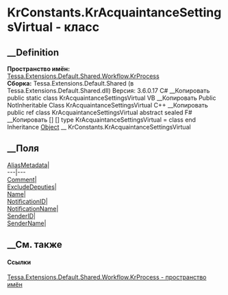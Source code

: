 # KrConstants.KrAcquaintanceSettingsVirtual - класс
##  __Definition
 **Пространство имён:**
[Tessa.Extensions.Default.Shared.Workflow.KrProcess](N_Tessa_Extensions_Default_Shared_Workflow_KrProcess.htm)  
 **Сборка:** Tessa.Extensions.Default.Shared (в
Tessa.Extensions.Default.Shared.dll) Версия: 3.6.0.17
C# __Копировать
     public static class KrAcquaintanceSettingsVirtual
VB __Копировать
     Public NotInheritable Class KrAcquaintanceSettingsVirtual
C++ __Копировать
     public ref class KrAcquaintanceSettingsVirtual abstract sealed
F# __Копировать
     [<AbstractClassAttribute>]
    [<SealedAttribute>]
    type KrAcquaintanceSettingsVirtual = class end
Inheritance
    [Object](https://learn.microsoft.com/dotnet/api/system.object) __ KrConstants.KrAcquaintanceSettingsVirtual
##  __Поля
[AliasMetadata](F_Tessa_Extensions_Default_Shared_Workflow_KrProcess_KrConstants_KrAcquaintanceSettingsVirtual_AliasMetadata.htm)|  
---|---  
[Comment](F_Tessa_Extensions_Default_Shared_Workflow_KrProcess_KrConstants_KrAcquaintanceSettingsVirtual_Comment.htm)|  
[ExcludeDeputies](F_Tessa_Extensions_Default_Shared_Workflow_KrProcess_KrConstants_KrAcquaintanceSettingsVirtual_ExcludeDeputies.htm)|  
[Name](F_Tessa_Extensions_Default_Shared_Workflow_KrProcess_KrConstants_KrAcquaintanceSettingsVirtual_Name.htm)|  
[NotificationID](F_Tessa_Extensions_Default_Shared_Workflow_KrProcess_KrConstants_KrAcquaintanceSettingsVirtual_NotificationID.htm)|  
[NotificationName](F_Tessa_Extensions_Default_Shared_Workflow_KrProcess_KrConstants_KrAcquaintanceSettingsVirtual_NotificationName.htm)|  
[SenderID](F_Tessa_Extensions_Default_Shared_Workflow_KrProcess_KrConstants_KrAcquaintanceSettingsVirtual_SenderID.htm)|  
[SenderName](F_Tessa_Extensions_Default_Shared_Workflow_KrProcess_KrConstants_KrAcquaintanceSettingsVirtual_SenderName.htm)|  
## __См. также
#### Ссылки
[Tessa.Extensions.Default.Shared.Workflow.KrProcess - пространство
имён](N_Tessa_Extensions_Default_Shared_Workflow_KrProcess.htm)
